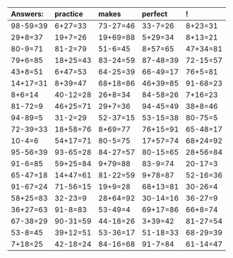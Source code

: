 | Answers: | practice | makes | perfect | ! |
| :--- | :--- | :--- | :--- | :--- |
| 98-59=39 | 6+27=33 | 73-27=46 | 33-7=26 | 8+23=31 | 
| 29+8=37 | 19+7=26 | 19+69=88 | 5+29=34 | 8+13=21 | 
| 80-9=71 | 81-2=79 | 51-6=45 | 8+57=65 | 47+34=81 | 
| 79+6=85 | 18+25=43 | 83-24=59 | 87-48=39 | 72-15=57 | 
| 43+8=51 | 6+47=53 | 64-25=39 | 66-49=17 | 76+5=81 | 
| 14+17=31 | 8+39=47 | 68+18=86 | 46+39=85 | 91-68=23 | 
| 8+6=14 | 40-12=28 | 26+8=34 | 84-58=26 | 7+16=23 | 
| 81-72=9 | 46+25=71 | 29+7=36 | 94-45=49 | 38+8=46 | 
| 94-89=5 | 31-2=29 | 52-37=15 | 53-15=38 | 80-75=5 | 
| 72-39=33 | 18+58=76 | 8+69=77 | 76+15=91 | 65-48=17 | 
| 10-4=6 | 54+17=71 | 80-5=75 | 17+57=74 | 68+24=92 | 
| 95-56=39 | 93-65=28 | 84-27=57 | 80-15=65 | 28+56=84 | 
| 91-6=85 | 59+25=84 | 9+79=88 | 83-9=74 | 20-17=3 | 
| 65-47=18 | 14+47=61 | 81-22=59 | 9+78=87 | 52-16=36 | 
| 91-67=24 | 71-56=15 | 19+9=28 | 68+13=81 | 30-26=4 | 
| 58+25=83 | 32-23=9 | 28+64=92 | 30-14=16 | 36-27=9 | 
| 36+27=63 | 91-8=83 | 53-49=4 | 69+17=86 | 66+8=74 | 
| 67-38=29 | 90-31=59 | 44-18=26 | 3+39=42 | 81-27=54 | 
| 53-8=45 | 39+12=51 | 53-36=17 | 51-18=33 | 68-29=39 | 
| 7+18=25 | 42-18=24 | 84-16=68 | 91-7=84 | 61-14=47 | 
